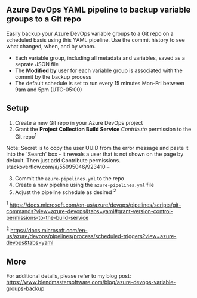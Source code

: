 ## Azure DevOps YAML pipeline to backup variable groups to a Git repo

Easily backup your Azure DevOps variable groups to a Git repo on a scheduled basis using this YAML pipeline. Use the commit history to see what changed, when, and by whom.

- Each variable group, including all metadata and variables, saved as a seprate JSON file
- The **Modified by** user for each variable group is associated with the commit by the backup process
- The default schedule is set to run every 15 minutes Mon-Fri between 9am and 5pm (UTC-05:00)

## Setup

1. Create a new Git repo in your Azure DevOps project
2. Grant the **Project Collection Build Service** _Contribute_ permission to the Git repo<sup>1</sup>

Note: Secret is to copy the user UUID from the error message and paste it into the 'Search' box - it reveals a user that is not shown on the page by default. Then just add Contribute permissions. stackoverflow.com/a/55995046/923410 – 

3. Commit the `azure-pipelines.yml` to the repo
4. Create a new pipeline using the `azure-pipelines.yml` file
5. Adjust the pipeline schedule as desired <sup>2</sup>

<sup>1</sup> https://docs.microsoft.com/en-us/azure/devops/pipelines/scripts/git-commands?view=azure-devops&tabs=yaml#grant-version-control-permissions-to-the-build-service

<sup>2</sup> https://docs.microsoft.com/en-us/azure/devops/pipelines/process/scheduled-triggers?view=azure-devops&tabs=yaml

## More

For additional details, please refer to my blog post: https://www.blendmastersoftware.com/blog/azure-devops-variable-groups-backup

